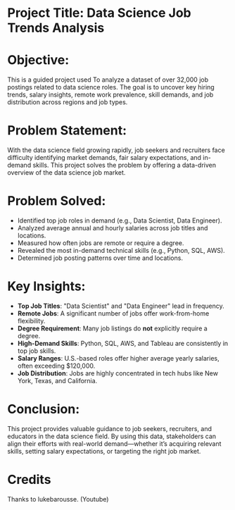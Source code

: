 
# Project Title: Data Science Job Trends Analysis

# Objective:
This is a guided project used To analyze a dataset of over 32,000 job postings related to data science roles. The goal is to uncover key hiring trends, salary insights, remote work prevalence, skill demands, and job distribution across regions and job types.

# Problem Statement:
With the data science field growing rapidly, job seekers and recruiters face difficulty identifying market demands, fair salary expectations, and in-demand skills. This project solves the problem by offering a data-driven overview of the data science job market.


# Problem Solved:
- Identified top job roles in demand (e.g., Data Scientist, Data Engineer).
- Analyzed average annual and hourly salaries across job titles and locations.
- Measured how often jobs are remote or require a degree.
- Revealed the most in-demand technical skills (e.g., Python, SQL, AWS).
- Determined job posting patterns over time and locations.

# Key Insights:
- **Top Job Titles**: "Data Scientist" and "Data Engineer" lead in frequency.
- **Remote Jobs**: A significant number of jobs offer work-from-home flexibility.
- **Degree Requirement**: Many job listings do **not** explicitly require a degree.
- **High-Demand Skills**: Python, SQL, AWS, and Tableau are consistently in top job skills.
- **Salary Ranges**: U.S.-based roles offer higher average yearly salaries, often exceeding $120,000.
- **Job Distribution**: Jobs are highly concentrated in tech hubs like New York, Texas, and California.


# Conclusion:
This project provides valuable guidance to job seekers, recruiters, and educators in the data science field. By using this data, stakeholders can align their efforts with real-world demand—whether it’s acquiring relevant skills, setting salary expectations, or targeting the right job market.

# Credits
Thanks to lukebarousse. (Youtube)
